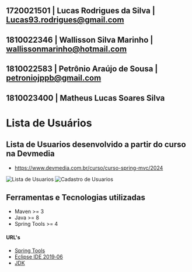 ## 1720021501 | Lucas Rodrigues da Silva | Lucas93.rodrigues@gmail.com
## 1810022346 | Wallisson Silva Marinho | wallissonmarinho@hotmail.com
## 1810022583 | Petrônio Araújo de Sousa | petroniojppb@gmail.com
## 1810023400 | Matheus Lucas Soares Silva

# Lista de Usuários

## Lista de Usuarios desenvolvido a partir do curso na Devmedia

- https://www.devmedia.com.br/curso/curso-spring-mvc/2024

<img src="https://i.ibb.co/bXJN3ZP/lista.png" alt="Lista de Usuarios" />
<img src="https://i.ibb.co/R72nP7k/cadastro.png" alt="Cadastro de Usuarios" />



## Ferramentas e Tecnologias utilizadas

- Maven >= 3
- Java >= 8
- Spring Tools >= 4

#### URL's 
- [Spring Tools](https://spring.io/tools)
- [Eclipse IDE 2019‑06](https://www.eclipse.org/downloads/)   
- [JDK](https://jdk.java.net/java-se-ri/11)
